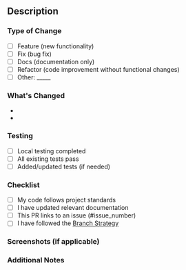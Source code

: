 ## Description
<!-- Provide a clear and concise description of your changes -->

### Type of Change
<!-- Mark the appropriate option(s) with [x] -->
- [ ] Feature (new functionality)
- [ ] Fix (bug fix)
- [ ] Docs (documentation only)
- [ ] Refactor (code improvement without functional changes)
- [ ] Other: _____

### What's Changed
<!-- List the key changes made in this PR -->
- 
- 

### Testing
<!-- Describe how you tested your changes -->
- [ ] Local testing completed
- [ ] All existing tests pass
- [ ] Added/updated tests (if needed)

### Checklist
- [ ] My code follows project standards
- [ ] I have updated relevant documentation
- [ ] This PR links to an issue (#issue_number)
- [ ] I have followed the [Branch Strategy](BRANCH_STRATEGY.md)

### Screenshots (if applicable)
<!-- Add screenshots to help explain your changes -->

### Additional Notes
<!-- Add any other context about the PR here -->